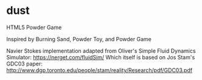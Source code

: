 # dust
HTML5 Powder Game

Inspired by Burning Sand, Powder Toy, and Powder Game

Navier Stokes implementation adapted from Oliver's Simple Fluid Dynamics Simulator:  https://nerget.com/fluidSim/
Which itself is based on Jos Stam's GDC03 paper: http://www.dgp.toronto.edu/people/stam/reality/Research/pdf/GDC03.pdf
